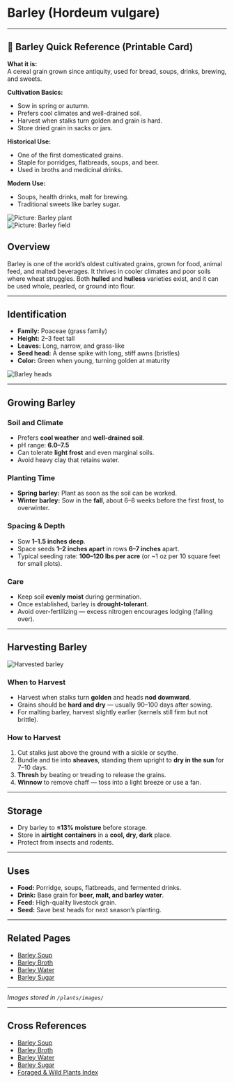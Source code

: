 # Barley (Hordeum vulgare)

---

## 📜 Barley Quick Reference (Printable Card)

**What it is:**  
A cereal grain grown since antiquity, used for bread, soups, drinks, brewing, and sweets.  

**Cultivation Basics:**  
- Sow in spring or autumn.  
- Prefers cool climates and well-drained soil.  
- Harvest when stalks turn golden and grain is hard.  
- Store dried grain in sacks or jars.  

**Historical Use:**  
- One of the first domesticated grains.  
- Staple for porridges, flatbreads, soups, and beer.  
- Used in broths and medicinal drinks.  

**Modern Use:**  
- Soups, health drinks, malt for brewing.  
- Traditional sweets like barley sugar.  

![Picture: Barley plant](images/placeholder-barley.jpg)  
![Picture: Barley field](images/placeholder-barley-field.jpg)

## Overview
Barley is one of the world’s oldest cultivated grains, grown for food, animal feed, and malted beverages. It thrives in cooler climates and poor soils where wheat struggles. Both **hulled** and **hulless** varieties exist, and it can be used whole, pearled, or ground into flour.

---

## Identification
- **Family:** Poaceae (grass family)  
- **Height:** 2–3 feet tall  
- **Leaves:** Long, narrow, and grass-like  
- **Seed head:** A dense spike with long, stiff awns (bristles)  
- **Color:** Green when young, turning golden at maturity  

![Barley heads](../plants/images/barley_heads.jpg)

---

## Growing Barley

### Soil and Climate
- Prefers **cool weather** and **well-drained soil**.  
- pH range: **6.0–7.5**  
- Can tolerate **light frost** and even marginal soils.  
- Avoid heavy clay that retains water.

### Planting Time
- **Spring barley:** Plant as soon as the soil can be worked.  
- **Winter barley:** Sow in the **fall**, about 6–8 weeks before the first frost, to overwinter.

### Spacing & Depth
- Sow **1–1.5 inches deep**.  
- Space seeds **1–2 inches apart** in rows **6–7 inches** apart.  
- Typical seeding rate: **100–120 lbs per acre** (or ~1 oz per 10 square feet for small plots).

### Care
- Keep soil **evenly moist** during germination.  
- Once established, barley is **drought-tolerant**.  
- Avoid over-fertilizing — excess nitrogen encourages lodging (falling over).

---

## Harvesting Barley

![Harvested barley](../plants/images/barley_harvest.jpg)

### When to Harvest
- Harvest when stalks turn **golden** and heads **nod downward**.  
- Grains should be **hard and dry** — usually 90–100 days after sowing.  
- For malting barley, harvest slightly earlier (kernels still firm but not brittle).

### How to Harvest
1. Cut stalks just above the ground with a sickle or scythe.  
2. Bundle and tie into **sheaves**, standing them upright to **dry in the sun** for 7–10 days.  
3. **Thresh** by beating or treading to release the grains.  
4. **Winnow** to remove chaff — toss into a light breeze or use a fan.

---

## Storage
- Dry barley to **≤13% moisture** before storage.  
- Store in **airtight containers** in a **cool, dry, dark** place.  
- Protect from insects and rodents.

---

## Uses
- **Food:** Porridge, soups, flatbreads, and fermented drinks.  
- **Drink:** Base grain for **beer, malt, and barley water**.  
- **Feed:** High-quality livestock grain.  
- **Seed:** Save best heads for next season’s planting.

---

## Related Pages
- [Barley Soup](../cookery/food/barley_soup.md)  
- [Barley Broth](../cookery/food/barley_broth.md)  
- [Barley Water](../cookery/drinks/barley_water.md)  
- [Barley Sugar](../cookery/food/barley_sugar.md)

---

*Images stored in `/plants/images/`*

---

## Cross References
- [Barley Soup](barley_soup.md)  
- [Barley Broth](barley_broth.md)  
- [Barley Water](../cookery/drinks/barley-water.md)  
- [Barley Sugar](barley-sugar.md)  
- [Foraged & Wild Plants Index](plants_foraging.md)  
